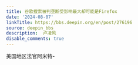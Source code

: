 ```yaml
---
title: 谷歌搜索被判垄断受影响最大却可能是Firefox
date: '2024-08-07'
linkTitle: https://bbs.deepin.org/en/post/276196
source: deepin_bbs
description:  卢凌风 
disable_comments: true
---
```

美国地区法官阿米特-

